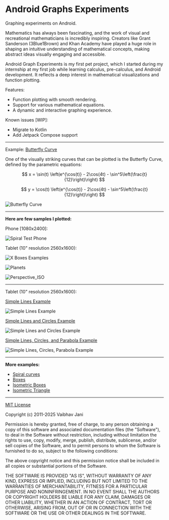 Android Graphs Experiments
==========================

Graphing experiments on Android.

Mathematics has always been fascinating, and the work of visual and recreational mathematicians is
incredibly inspiring. Creators like Grant Sanderson (3Blue1Brown) and Khan Academy have played a
huge role in shaping an intuitive understanding of mathematical concepts, making abstract ideas
visually engaging and accessible.

Android Graph Experiments is my first pet project, which I started during my internship at my first
job while learning calculus, pre-calculus, and Android development. It reflects a deep interest in
mathematical visualizations and function plotting.

Features:

- Function plotting with smooth rendering.
- Support for various mathematical equations.
- A dynamic and interactive graphing experience.

Known issues [WIP]:

- Migrate to Kotlin
- Add Jetpack Compose support

---

Example: [Butterfly Curve](app/src/main/java/com/ai/engg/curves/x/y/examples/drawings/ButterflyCurve.kt)

One of the visually striking curves that can be plotted is the Butterfly Curve, defined by the
parametric equations:

$$
x = \sin(t) \left(e^{\cos(t)} - 2\cos(4t) - \sin^5\left(\frac{t}{12}\right)\right)
$$

$$
y = \cos(t) \left(e^{\cos(t)} - 2\cos(4t) - \sin^5\left(\frac{t}{12}\right)\right)
$$

![Butterfly Curve](examples/images/Butterfly_Curve_Screenshot_20250310_163133.png)

---

**Here are few samples I plotted:**

Phone [1080x2400]:

![Spiral Test Phone](examples/images/SpiralTest_Phone_Screenshot_20250305_182944.png)

Tablet (10" resolution 2560x1600):

![X Boxes Examples](examples/images/GreenRedCrossBox_Screenshot_20250306_161700.png)

![Planets](examples/images/Planets_Screenshot_20250305_122522.png)

![Perspective_ISO](examples/images/Perspective_ISO.png)

---

Tablet (10" resolution 2560x1600):

[Simple Lines Example](app/src/main/java/com/ai/engg/curves/x/y/examples/drawings/LinesCirclesCurves.kt)

![Simple Lines Example](examples/images/JustLines_Screenshot_20250310_133938.png)

[Simple Lines and Circles Example](app/src/main/java/com/ai/engg/curves/x/y/examples/drawings/LinesCirclesCurves.kt)

![Simple Lines and Circles Example](examples/images/LinesAndCircles_Screenshot_20250310_141325.png)

[Simple Lines, Circles, and Parabola Example](app/src/main/java/com/ai/engg/curves/x/y/examples/drawings/LinesCirclesCurves.kt)

![Simple Lines, Circles, Parabola Example](examples/images/LinesCirclesParabolas_Screenshot_20250310_141732.png)

---

**More examples:**

- [Spiral curves](/examples/md/SPIRAL_EXAMPLES.md)
- [Boxes](/examples/md/BOX_EXAMPLES.md)
- [Isometric Boxes](/examples/md/ISOMETRIC_BOXES.md)
- [Isometric Triangle](/examples/md/ISOMETRIC_TRIANGLES.md)

---

[MIT License](/LICENSE.md)

Copyright (c) 2011-2025 Vaibhav Jani

Permission is hereby granted, free of charge, to any person obtaining a copy of this software and
associated documentation files (the "Software"), to deal in the Software without restriction,
including without limitation the rights to use, copy, modify, merge, publish, distribute,
sublicense, and/or sell copies of the Software, and to permit persons to whom the Software is
furnished to do so, subject to the following conditions:

The above copyright notice and this permission notice shall be included in all copies or substantial
portions of the Software.

THE SOFTWARE IS PROVIDED "AS IS", WITHOUT WARRANTY OF ANY KIND, EXPRESS OR IMPLIED, INCLUDING BUT
NOT LIMITED TO THE WARRANTIES OF MERCHANTABILITY, FITNESS FOR A PARTICULAR PURPOSE AND
NONINFRINGEMENT. IN NO EVENT SHALL THE AUTHORS OR COPYRIGHT HOLDERS BE LIABLE FOR ANY CLAIM, DAMAGES
OR OTHER LIABILITY, WHETHER IN AN ACTION OF CONTRACT, TORT OR OTHERWISE, ARISING FROM, OUT OF OR IN
CONNECTION WITH THE SOFTWARE OR THE USE OR OTHER DEALINGS IN THE SOFTWARE.




